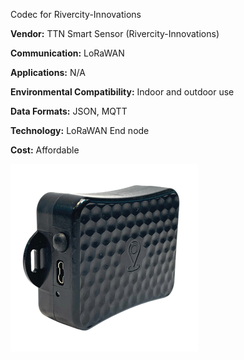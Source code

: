 Codec for Rivercity-Innovations

**Vendor:** TTN Smart Sensor (Rivercity-Innovations)

**Communication:** LoRaWAN

**Applications:** N/A

**Environmental Compatibility:** Indoor and outdoor use

**Data Formats:** JSON, MQTT

**Technology:** LoRaWAN End node

**Cost:** Affordable

![Sensor Image](https://raw.githubusercontent.com/TheThingsNetwork/lorawan-devices/master/vendor/rivercity-innovations/lynx-side.png)
